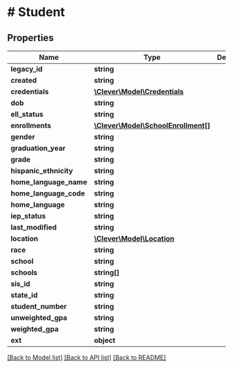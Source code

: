 # # Student

## Properties

Name | Type | Description | Notes
------------ | ------------- | ------------- | -------------
**legacy_id** | **string** |  | [optional]
**created** | **string** |  | [optional]
**credentials** | [**\Clever\Model\Credentials**](Credentials.md) |  | [optional]
**dob** | **string** |  | [optional]
**ell_status** | **string** |  | [optional]
**enrollments** | [**\Clever\Model\SchoolEnrollment[]**](SchoolEnrollment.md) |  | [optional]
**gender** | **string** |  | [optional]
**graduation_year** | **string** |  | [optional]
**grade** | **string** |  | [optional]
**hispanic_ethnicity** | **string** |  | [optional]
**home_language_name** | **string** |  | [optional]
**home_language_code** | **string** |  | [optional]
**home_language** | **string** |  | [optional]
**iep_status** | **string** |  | [optional]
**last_modified** | **string** |  | [optional]
**location** | [**\Clever\Model\Location**](Location.md) |  | [optional]
**race** | **string** |  | [optional]
**school** | **string** |  | [optional]
**schools** | **string[]** |  | [optional]
**sis_id** | **string** |  | [optional]
**state_id** | **string** |  | [optional]
**student_number** | **string** |  | [optional]
**unweighted_gpa** | **string** |  | [optional]
**weighted_gpa** | **string** |  | [optional]
**ext** | **object** |  | [optional]

[[Back to Model list]](../../README.md#models) [[Back to API list]](../../README.md#endpoints) [[Back to README]](../../README.md)
